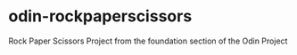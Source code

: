# odin-rockpaperscissors
Rock Paper Scissors Project from the foundation section of the Odin Project
